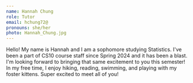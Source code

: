 ```yaml
---
name: Hannah Chung
role: Tutor
email: hchung72@
pronouns: she/her
photo: Hannah_Chung.jpg
---
```

Hello! My name is Hannah and I am a sophomore studying Statistics. I've been a part of CS10 course staff since Spring 2024 and it has been a blast. I'm looking forward to bringing that same excitement to you this semester! In my free time, I enjoy hiking, reading, swimming, and playing with my foster kittens. Super excited to meet all of you!
